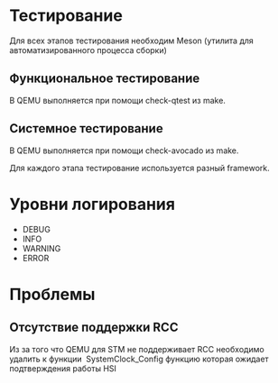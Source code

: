# Тестирование 

Для всех этапов тестирования необходим Meson (утилита для автоматизированного процесса сборки) 

## Функциональное тестирование
В QEMU выполняется при помощи check-qtest из make.

## Системное тестирование 
В QEMU выполняется при помощи check-avocado из make.

Для каждого этапа тестирование используется разный framework.

# Уровни логирования

- DEBUG
- INFO
- WARNING
- ERROR

# Проблемы

## Отсутствие поддержки RCC
Из за того что QEMU для STM не поддерживает RCC необходимо удалить к функции  SystemClock_Config функцию которая ожидает подтверждения работы HSI
